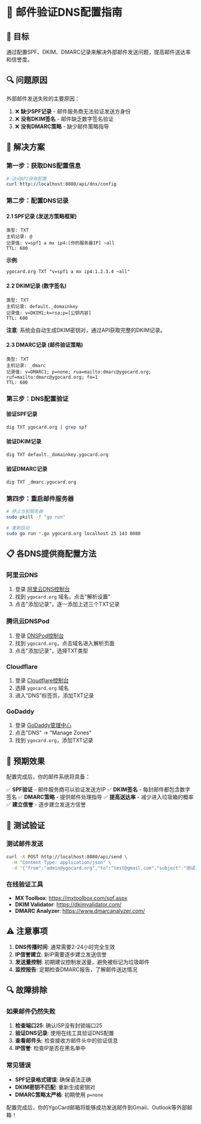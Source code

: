 # 📧 邮件验证DNS配置指南

## 🎯 目标
通过配置SPF、DKIM、DMARC记录来解决外部邮件发送问题，提高邮件送达率和信誉度。

## 🔍 问题原因
外部邮件发送失败的主要原因：
1. ❌ **缺少SPF记录** - 邮件服务商无法验证发送方身份
2. ❌ **没有DKIM签名** - 邮件缺乏数字签名验证
3. ❌ **没有DMARC策略** - 缺少邮件策略指导

## 🚀 解决方案

### 第一步：获取DNS配置信息
```bash
# 访问API获取配置
curl http://localhost:8080/api/dns/config
```

### 第二步：配置DNS记录

#### 2.1 SPF记录 (发送方策略框架)
```dns
类型: TXT
主机记录: @
记录值: v=spf1 a mx ip4:[你的服务器IP] ~all
TTL: 600
```

**示例**:
```
ygocard.org TXT "v=spf1 a mx ip4:1.2.3.4 ~all"
```

#### 2.2 DKIM记录 (数字签名)
```dns
类型: TXT
主机记录: default._domainkey
记录值: v=DKIM1;k=rsa;p=[公钥内容]
TTL: 600
```

**注意**: 系统会自动生成DKIM密钥对，通过API获取完整的DKIM记录。

#### 2.3 DMARC记录 (邮件验证策略)
```dns
类型: TXT
主机记录: _dmarc
记录值: v=DMARC1; p=none; rua=mailto:dmarc@ygocard.org; ruf=mailto:dmarc@ygocard.org; fo=1
TTL: 600
```

### 第三步：DNS配置验证

#### 验证SPF记录
```bash
dig TXT ygocard.org | grep spf
```

#### 验证DKIM记录
```bash
dig TXT default._domainkey.ygocard.org
```

#### 验证DMARC记录
```bash
dig TXT _dmarc.ygocard.org
```

### 第四步：重启邮件服务器

```bash
# 停止当前服务器
sudo pkill -f "go run"

# 重新启动
sudo go run *.go ygocard.org localhost 25 143 8080
```

## 📋 各DNS提供商配置方法

### 阿里云DNS
1. 登录 [阿里云DNS控制台](https://dns.console.aliyun.com)
2. 找到 `ygocard.org` 域名，点击"解析设置"
3. 点击"添加记录"，逐一添加上述三个TXT记录

### 腾讯云DNSPod
1. 登录 [DNSPod控制台](https://console.dnspod.cn)
2. 找到 `ygocard.org`，点击域名进入解析页面
3. 点击"添加记录"，选择TXT类型

### Cloudflare
1. 登录 [Cloudflare控制台](https://dash.cloudflare.com)
2. 选择 `ygocard.org` 域名
3. 进入"DNS"标签页，添加TXT记录

### GoDaddy
1. 登录 [GoDaddy管理中心](https://dcc.godaddy.com)
2. 点击"DNS" → "Manage Zones"
3. 找到 `ygocard.org`，添加TXT记录

## 🎉 预期效果

配置完成后，你的邮件系统将具备：

✅ **SPF验证** - 邮件服务商可以验证发送方IP
✅ **DKIM签名** - 每封邮件都包含数字签名
✅ **DMARC策略** - 提供邮件处理指导
✅ **提高送达率** - 减少进入垃圾箱的概率
✅ **建立信誉** - 逐步建立发送方信誉

## 🔧 测试验证

### 测试邮件发送
```bash
curl -X POST http://localhost:8080/api/send \
  -H "Content-Type: application/json" \
  -d '{"from":"admin@ygocard.org","to":"test@gmail.com","subject":"测试验证邮件","body":"这是配置DNS验证后的测试邮件"}'
```

### 在线验证工具
- **MX Toolbox**: https://mxtoolbox.com/spf.aspx
- **DKIM Validator**: https://dkimvalidator.com/
- **DMARC Analyzer**: https://www.dmarcanalyzer.com/

## ⚠️ 注意事项

1. **DNS传播时间**: 通常需要2-24小时完全生效
2. **IP信誉建立**: 新IP需要逐步建立发送信誉
3. **发送量控制**: 初期建议控制发送量，避免被标记为垃圾邮件
4. **监控报告**: 定期检查DMARC报告，了解邮件送达情况

## 🔍 故障排除

### 如果邮件仍然失败
1. **检查端口25**: 确认ISP没有封锁端口25
2. **验证DNS记录**: 使用在线工具验证DNS配置
3. **查看邮件头**: 检查接收方邮件头中的验证信息
4. **IP信誉**: 检查IP是否在黑名单中

### 常见错误
- **SPF记录格式错误**: 确保语法正确
- **DKIM密钥不匹配**: 重新生成密钥对
- **DMARC策略太严格**: 初期使用 `p=none`

配置完成后，你的YgoCard邮箱将能够成功发送邮件到Gmail、Outlook等外部邮箱！
